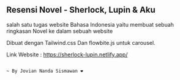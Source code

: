 ﻿## **Resensi Novel - Sherlock, Lupin & Aku**

salah satu tugas website Bahasa Indonesia yaitu membuat sebuah ringkasan Novel ke dalam sebuah website 

Dibuat dengan Tailwind.css Dan flowbite.js untuk carousel.

Link Website : https://sherlock-lupin.netlify.app/ 


                                                                                                                                      ~ By Jovian Nanda Sismawan ❤️
